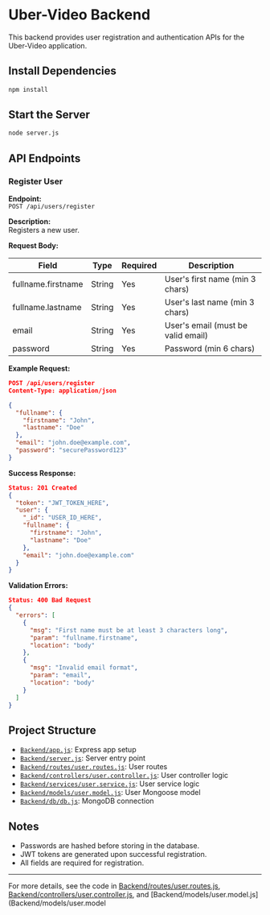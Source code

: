 # Uber-Video Backend

This backend provides user registration and authentication APIs for the Uber-Video application.

## Install Dependencies

```sh
npm install
```

## Start the Server

```sh
node server.js
```

## API Endpoints

### Register User

**Endpoint:**  
`POST /api/users/register`

**Description:**  
Registers a new user.

**Request Body:**

| Field              | Type   | Required | Description                        |
| ------------------ | ------ | -------- | ---------------------------------- |
| fullname.firstname | String | Yes      | User's first name (min 3 chars)    |
| fullname.lastname  | String | Yes      | User's last name (min 3 chars)     |
| email              | String | Yes      | User's email (must be valid email) |
| password           | String | Yes      | Password (min 6 chars)             |

**Example Request:**

```json
POST /api/users/register
Content-Type: application/json

{
  "fullname": {
    "firstname": "John",
    "lastname": "Doe"
  },
  "email": "john.doe@example.com",
  "password": "securePassword123"
}
```

**Success Response:**

```json
Status: 201 Created
{
  "token": "JWT_TOKEN_HERE",
  "user": {
    "_id": "USER_ID_HERE",
    "fullname": {
      "firstname": "John",
      "lastname": "Doe"
    },
    "email": "john.doe@example.com"
  }
}
```

**Validation Errors:**

```json
Status: 400 Bad Request
{
  "errors": [
    {
      "msg": "First name must be at least 3 characters long",
      "param": "fullname.firstname",
      "location": "body"
    },
    {
      "msg": "Invalid email format",
      "param": "email",
      "location": "body"
    }
  ]
}
```

## Project Structure

- [`Backend/app.js`](Backend/app.js): Express app setup
- [`Backend/server.js`](Backend/server.js): Server entry point
- [`Backend/routes/user.routes.js`](Backend/routes/user.routes.js): User routes
- [`Backend/controllers/user.controller.js`](Backend/controllers/user.controller.js): User controller logic
- [`Backend/services/user.service.js`](Backend/services/user.service.js): User service logic
- [`Backend/models/user.model.js`](Backend/models/user.model.js): User Mongoose model
- [`Backend/db/db.js`](Backend/db/db.js): MongoDB connection

## Notes

- Passwords are hashed before storing in the database.
- JWT tokens are generated upon successful registration.
- All fields are required for registration.

---

For more details, see the code in [Backend/routes/user.routes.js](Backend/routes/user.routes.js), [Backend/controllers/user.controller.js](Backend/controllers/user.controller.js), and [Backend/models/user.model.js](Backend/models/user.model
